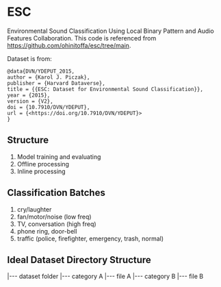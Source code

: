 # ESC

Environmental Sound Classification Using Local Binary Pattern and Audio Features Collaboration.
This code is referenced from <https://github.com/ohinitoffa/esc/tree/main>.

Dataset is from: 
```
@data{DVN/YDEPUT_2015,
author = {Karol J. Piczak},
publisher = {Harvard Dataverse},
title = {{ESC: Dataset for Environmental Sound Classification}},
year = {2015},
version = {V2},
doi = {10.7910/DVN/YDEPUT},
url = {<https://doi.org/10.7910/DVN/YDEPUT}>
}
```

## Structure

1. Model training and evaluating
2. Offline processing
3. Inline processing

## Classification Batches

1. cry/laughter
2. fan/motor/noise (low freq)
3. TV, conversation (high freq)
4. phone ring, door-bell
5. traffic (police, firefighter, emergency, trash, normal)

## Ideal Dataset Directory Structure

|--- dataset folder
  |--- category A
    |--- file A
  |--- category B
    |--- file B